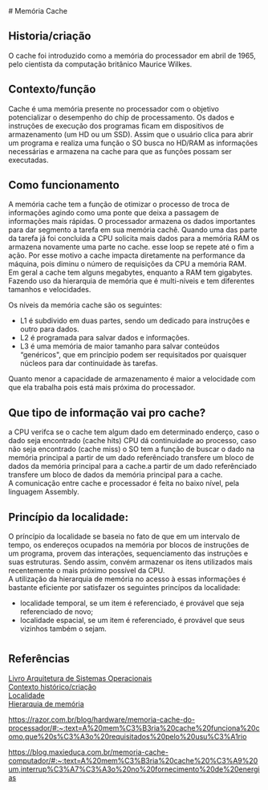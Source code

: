  <div align="justfy">
  # Memória Cache

## Historia/criação

O cache foi introduzido como a memória do processador em abril de 1965, pelo cientista da computação britânico Maurice Wilkes.

## Contexto/função

Cache é uma memória presente no processador com o objetivo potencializar o desempenho do chip de processamento.
Os dados e instruções de execução dos programas ficam em dispositivos de armazenamento (um HD ou um SSD). Assim que o usuário clica para abrir um programa e realiza uma função o SO busca no HD/RAM as informações necessárias e armazena na cache para que as funções possam ser executadas.

  <!-- Assim que o usuário inicia um programa a CPU envia o comando para o HD repassar os arquivos para a memória RAM, que tem maior velocidade de transferência de dados do que o HD, e pode se comunicar de forma mais rápida com o processador. Ainda assim, o processador passava bastante tempo ocissoso visto que a leitura e execução era mais rápida do que a memória RAM consegue entregar devido a distância, das trilhas e a velocidade de operação da RAM, fazendo assim necessária uma memória intermediária que otmize esse processo.-->

## Como funcionamento

A memória cache tem a função de otimizar o processo de troca de informações agindo como uma ponte que deixa a passagem de informações mais rápidas. O processador armazena os dados importantes para dar segmento a tarefa em sua memória cachê. Quando uma das parte da tarefa já foi concluida a CPU solicita mais dados para a memória RAM os armazena novamente uma parte no cache. esse loop se repete até o fim a ação. Por esse motivo a cache impacta diretamente na performance da máquina, pois diminu o número de requisições da CPU a memória RAM.  
 Em geral a cache tem alguns megabytes, enquanto a RAM tem gigabytes.
Fazendo uso da hierarquia de memória que é multi-níveis e tem diferentes tamanhos e velocidades.

Os níveis da memória cache são os seguintes:

- L1 é subdivido em duas partes, sendo um dedicado para instruções e outro para dados.
- L2 é programada para salvar dados e informações.
- L3 é uma memória de maior tamanho para salvar conteúdos “genéricos", que em princípio podem ser requisitados por quaisquer núcleos para dar continuidade às tarefas.

Quanto menor a capacidade de armazenamento é maior a velocidade com que ela trabalha pois está mais próxima do processador.

## Que tipo de informação vai pro cache?

a CPU verifca se o cache tem algum dado em determinado enderço, caso o dado seja encontrado (cache hits) CPU dá continuidade ao processo, caso não seja encontrado (cache miss) o SO tem a função de buscar o dado na memória principal a partir de um dado referênciado transfere um bloco de dados da memória principal para a cache.a partir de um dado referênciado transfere um bloco de dados da memória principal para a cache.  
 A comunicação entre cache e processador é feita no baixo nível, pela linguagem Assembly.

## Princípio da localidade:

O príncípio da localidade se baseia no fato de que em um intervalo de tempo, os endereços ocupados na memória por blocos de instruções de um programa, provem das interações, sequenciamento das instruções e suas estruturas. Sendo assim, convém armazenar os itens utilizados mais recentemente o mais próximo possível da CPU.  
 A utilização da hierarquia de memória no acesso à essas informações é bastante eficiente por satisfazer os seguintes princípos da localidade:

- localidade temporal, se um item é referenciado, é provável que seja referenciado de novo;
- localidade espacial, se um item é referenciado, é provável que seus vizinhos também o sejam.

#

## Referências

[Livro Arquitetura de Sistemas Operacionais](/Sistema-Operacional-Fatec/Tec-ARQUITETURA_DE_SISTEMAS_OPERACIONAIS.pdf)  
 [Contexto histórico/criação](https://historyofinformation.com/detail.php?id=834)  
 [Localidade](https://stringfixer.com/pt/Locality_of_reference)  
 [Hierarquia de memória](https://www.ic.unicamp.br/~ducatte/mc542/Arquitetura/arq_hp7.pdf)

https://razor.com.br/blog/hardware/memoria-cache-do-processador/#:~:text=A%20mem%C3%B3ria%20cache%20funciona%20como,que%20s%C3%A3o%20requisitados%20pelo%20usu%C3%A1rio

https://blog.maxieduca.com.br/memoria-cache-computador/#:~:text=A%20mem%C3%B3ria%20cache%20%C3%A9%20um,interrup%C3%A7%C3%A3o%20no%20fornecimento%20de%20energias

</div>
